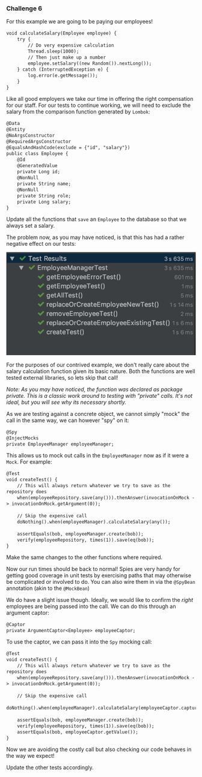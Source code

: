 ### Challenge 6

For this example we are going to be paying our employees!

```
void calculateSalary(Employee employee) {
    try {
        // Do very expensive calculation
        Thread.sleep(1000);
        // Then just make up a number
        employee.setSalary((new Random()).nextLong());
    } catch (InterruptedException e) {
        log.error(e.getMessage());
    }
}
```

Like all good employers we take our time in offering the right compensation for our staff. For our 
tests to continue working, we will need to exclude the salary from the comparison function generated
by `Lombok`:

```
@Data
@Entity
@NoArgsConstructor
@RequiredArgsConstructor
@EqualsAndHashCode(exclude = {"id", "salary"})
public class Employee {
    @Id
    @GeneratedValue
    private Long id;
    @NonNull
    private String name;
    @NonNull
    private String role;
    private Long salary;
}
```

Update all the functions that `save` an `Employee` to the database so that we always set a salary.

The problem now, as you may have noticed, is that this has had a rather negative effect on our tests:

![Runtime](testTime.png?raw=true "Runtime")

For the purposes of our contrived example, we don't really care about the salary calculation function
given its basic nature. Both the functions are well tested external libraries, so lets skip that call!

_Note: As you may have noticed, the function was declared as package private. This is a classic work 
around to testing with "private" calls. It's not ideal, but you will see why its necessary shortly._

As we are testing against a concrete object, we cannot simply "mock" the call in the same way, we can
however "spy" on it:

```
@Spy
@InjectMocks
private EmployeeManager employeeManager;
```

This allows us to mock out calls in the `EmployeeManager` now as if it were a `Mock`. For example:

```
@Test
void createTest() {
    // This will always return whatever we try to save as the repository does
    when(employeeRepository.save(any())).thenAnswer(invocationOnMock -> invocationOnMock.getArgument(0));

    // Skip the expensive call
    doNothing().when(employeeManager).calculateSalary(any());
    
    assertEquals(bob, employeeManager.create(bob));
    verify(employeeRepository, times(1)).save(eq(bob));
}
```

Make the same changes to the other functions where required.

Now our run times should be back to normal! Spies are very handy for getting good coverage in unit
tests by exercising paths that may otherwise be complicated or involved to do. You can also wire
them in via the `@SpyBean` annotation (akin to the `@MockBean`)

We do have a slight issue though. Ideally, we would like to confirm the _right_ employees are 
being passed into the call. We can do this through an argument captor:

```
@Captor
private ArgumentCaptor<Employee> employeeCaptor;
```

To use the captor, we can pass it into the `Spy` mocking call:

```
@Test
void createTest() {
    // This will always return whatever we try to save as the repository does
    when(employeeRepository.save(any())).thenAnswer(invocationOnMock -> invocationOnMock.getArgument(0));

    // Skip the expensive call
    doNothing().when(employeeManager).calculateSalary(employeeCaptor.capture());

    assertEquals(bob, employeeManager.create(bob));
    verify(employeeRepository, times(1)).save(eq(bob));
    assertEquals(bob, employeeCaptor.getValue());
}
```

Now we are avoiding the costly call but also checking our code behaves in the way we expect!

Update the other tests accordingly.